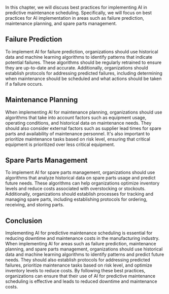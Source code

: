 

In this chapter, we will discuss best practices for implementing AI in predictive maintenance scheduling. Specifically, we will focus on best practices for AI implementation in areas such as failure prediction, maintenance planning, and spare parts management.

Failure Prediction
------------------

To implement AI for failure prediction, organizations should use historical data and machine learning algorithms to identify patterns that indicate potential failures. These algorithms should be regularly retrained to ensure they are up-to-date and accurate. Additionally, organizations should establish protocols for addressing predicted failures, including determining when maintenance should be scheduled and what actions should be taken if a failure occurs.

Maintenance Planning
--------------------

When implementing AI for maintenance planning, organizations should use algorithms that take into account factors such as equipment usage, operating conditions, and historical data on maintenance needs. They should also consider external factors such as supplier lead times for spare parts and availability of maintenance personnel. It's also important to prioritize maintenance tasks based on risk level, ensuring that critical equipment is prioritized over less critical equipment.

Spare Parts Management
----------------------

To implement AI for spare parts management, organizations should use algorithms that analyze historical data on spare parts usage and predict future needs. These algorithms can help organizations optimize inventory levels and reduce costs associated with overstocking or stockouts. Additionally, organizations should establish processes for tracking and managing spare parts, including establishing protocols for ordering, receiving, and storing parts.

Conclusion
----------

Implementing AI for predictive maintenance scheduling is essential for reducing downtime and maintenance costs in the manufacturing industry. When implementing AI for areas such as failure prediction, maintenance planning, and spare parts management, organizations should use historical data and machine learning algorithms to identify patterns and predict future needs. They should also establish protocols for addressing predicted failures, prioritize maintenance tasks based on risk level, and optimize inventory levels to reduce costs. By following these best practices, organizations can ensure that their use of AI for predictive maintenance scheduling is effective and leads to reduced downtime and maintenance costs.
